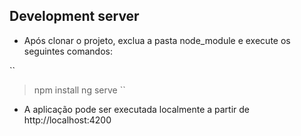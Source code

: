 ## Development server

* Após clonar o projeto, exclua a pasta node_module e execute os seguintes comandos:

``
> npm install
> ng serve
``
* A aplicação pode ser executada localmente a partir de http://localhost:4200


